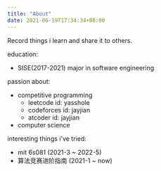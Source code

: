 ```yaml
---
title: "About"
date: 2021-06-19T17:34:34+08:00
---
```


Record things i learn and share it to others.

education:
- SISE(2017-2021)
  major in software engineering

passion about:
- competitive programming
  - leetcode id: yasshole
  - codeforces id: jayjian
  - atcoder id: jayjian
- computer science

interesting things i've tried:
- mit 6s081 (2021-3 ~ 2022-5)
- 算法竞赛进阶指南 (2021-1 ~ now)

